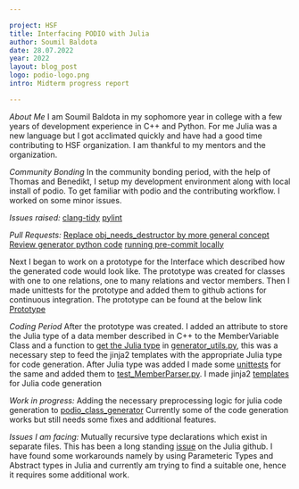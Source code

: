 ```yaml
---

project: HSF
title: Interfacing PODIO with Julia
author: Soumil Baldota
date: 28.07.2022 
year: 2022 
layout: blog_post
logo: podio-logo.png
intro: Midterm progress report

---
```

*About Me*
I am Soumil Baldota in my sophomore year in college with a few years of development experience in C++ and Python. For me Julia was a new language but I got acclimated quickly and have had a good time contributing to HSF organization. I am thankful to my mentors and the organization.

*Community Bonding*
In the community bonding period, with the help of Thomas and Benedikt, I setup my development environment along with local install of podio. To get familiar with podio and the contributing workflow. I worked on some minor issues.

*Issues raised:*
[clang-tidy](https://github.com/AIDASoft/podio/issues/297)
[pylint](ps://github.com/AIDASoft/podio/issues/298)

*Pull Requests:*
[Replace obj_needs_destructor by more general concept](https://github.com/AIDASoft/podio/pull/291)
[Review generator python code](https://github.com/AIDASoft/podio/pull/293)
[running pre-commit locally](https://github.com/AIDASoft/podio/pull/296)


Next I began to work on a prototype for the Interface which described how the generated code would look like. The prototype was created for classes with one to one relations, one to many relations and vector members. Then I made unittests for the prototype and added them to github actions for continuous integration. 
The prototype can be found at the below link
[Prototype](https://github.com/soumilbaldota/PODIO_Julia_Interface_Prototype.git)
  
*Coding Period*
After the prototype was created. I added an attribute to store the Julia type of a data member described in C++ to the MemberVariable Class and a function to [get the Julia type](https://github.com/AIDASoft/podio/pull/310/files#diff-c129698a9b29360c0e27c5e4f710981b4f99524ad44c039202d750bcf349c834) in [generator_utils.py](https://github.com/AIDASoft/podio/blob/julia/python/generator_utils.py), this was a necessary step to feed the jinja2 templates with the appropriate Julia type for code generation.
After Julia type was added I made some [unittests](https://github.com/AIDASoft/podio/pull/310/files#diff-61702c3a214182795b1d726c5dc1679a64a10274b7929e4ad4ceaf8dc87c203d) for the same and added them to [test_MemberParser.py](https://github.com/AIDASoft/podio/blob/julia/python/test_MemberParser.py).
I made jinja2 [templates](https://github.com/AIDASoft/podio/blob/aae66dce1096b1c61bad3b84a12e1678f1593ce3/python/templates/MutableStruct.jl.jinja2) for Julia code generation 


*Work in progress:*
Adding the necessary preprocessing logic for julia code generation to [podio_class_generator](https://github.com/AIDASoft/podio/pull/311/files#diff-4dd2bca85ef3468fc6ba4f2701bc3131d54a47d333c9fa2112e85dddd5de988c) 
Currently some of the code generation works but still needs some fixes and additional features.

*Issues I am facing:*
Mutually recursive type declarations which exist in separate files. This has been a long standing [issue](https://github.com/JuliaLang/julia/issues/269) on the Julia github.
I have found some workarounds namely by using Parameteric Types and Abstract types in Julia and currently am trying to find a suitable one, hence it requires some additional work.

